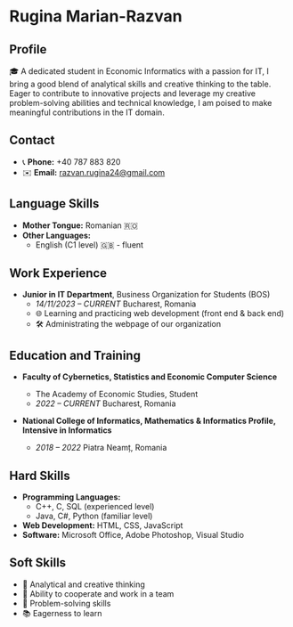 # Rugina Marian-Razvan

## Profile 
🎓 A dedicated student in Economic Informatics with a passion for IT, I bring a good blend of analytical skills and creative thinking to the table. Eager to contribute to innovative projects and leverage my creative problem-solving abilities and technical knowledge, I am poised to make meaningful contributions in the IT domain.  

## Contact 
- 📞 **Phone:** +40 787 883 820 
- ✉️ **Email:** [razvan.rugina24@gmail.com](mailto:razvan.rugina24@gmail.com)

## Language Skills 
- **Mother Tongue:** Romanian 🇷🇴 
- **Other Languages:** 
  - English (C1 level) 🇬🇧 - fluent

## Work Experience 
- **Junior in IT Department**, Business Organization for Students (BOS) 
  - *14/11/2023 – CURRENT* Bucharest, Romania
  - 🌐 Learning and practicing web development (front end & back end)
  - 🛠️ Administrating the webpage of our organization

## Education and Training 
- **Faculty of Cybernetics, Statistics and Economic Computer Science** 
  - The Academy of Economic Studies, Student
  - *2022 – CURRENT* Bucharest, Romania
  
- **National College of Informatics, Mathematics & Informatics Profile, Intensive in Informatics** 
  - *2018 – 2022* Piatra Neamț, Romania

## Hard Skills 
- **Programming Languages:** 
  - C++, C, SQL (experienced level)
  - Java, C#, Python (familiar level)
- **Web Development:** HTML, CSS, JavaScript
- **Software:** Microsoft Office, Adobe Photoshop, Visual Studio

## Soft Skills 
- 🤔 Analytical and creative thinking  
- 🤝 Ability to cooperate and work in a team 
- 🧩 Problem-solving skills 
- 📚 Eagerness to learn
